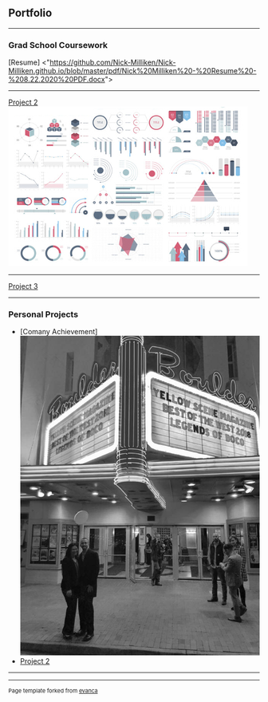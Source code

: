 ## Portfolio

---

### Grad School Coursework 

[Resume]
<"<https://github.com/Nick-Milliken/Nick-Milliken.github.io/blob/master/pdf/Nick%20Milliken%20-%20Resume%20-%208.22.2020%20PDF.docx>">

---
[Project 2](Projects)
<img src="images/dummy_thumbnail.jpg?raw=true"/>

---
[Project 3](http://example.com/)


---

### Personal Projects

- [Comany Achievement]<img src="images/legends of boco bw.jpg"/>
- [Project 2](http://example.com/)


---




---
<p style="font-size:11px">Page template forked from <a href="https://github.com/evanca/quick-portfolio">evanca</a></p>
<!-- Remove above link if you don't want to attibute -->

